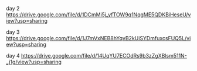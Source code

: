 day 2 https://drive.google.com/file/d/1DCmMi5j_yfTOW9q1NqgME5QDKBiHeseU/view?usp=sharing

day 3 https://drive.google.com/file/d/1J7mVxNEB8hYqvB2kUiSYDmfuxcsFUQ5L/view?usp=sharing

day 4 https://drive.google.com/file/d/14UqYU7ECOdRs9b3zZgXBlsm511N-_j1g/view?usp=sharing
